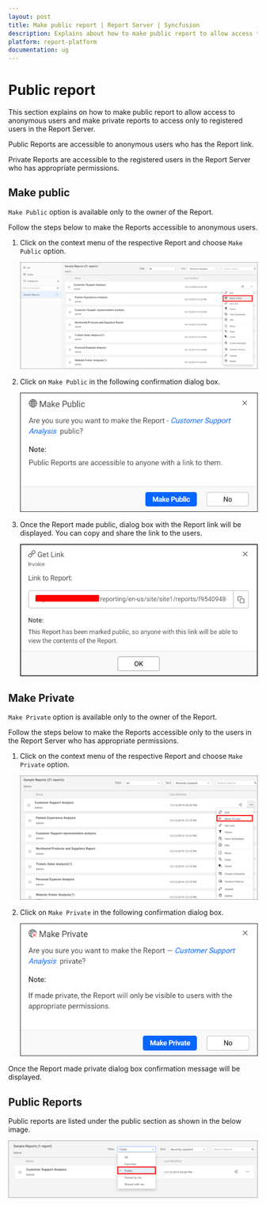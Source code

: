 ```yaml
---
layout: post
title: Make public report | Report Server | Syncfusion
description: Explains about how to make public report to allow access to anonymous users and make private reports to access only to registered users in the Report Server
platform: report-platform
documentation: ug
---
```


# Public report

This section explains on how to make public report to allow access to anonymous users and make private reports to access only to registered users in the Report Server.

Public Reports are accessible to anonymous users who has the Report link.

Private Reports are accessible to the registered users in the Report Server who has appropriate permissions.

## Make public

`Make Public` option is available only to the owner of the Report.

Follow the steps below to make the Reports accessible to anonymous users.

1. Click on the context menu of the respective Report and choose `Make Public` option.

    ![Make public menu](/static/assets/on-premise/images/manage-content/manage-reports/make-public-menu.png)

2. Click on `Make Public` in the following confirmation dialog box.

    ![Make public Dialog](/static/assets/on-premise/images/manage-content/manage-reports/make-public-dialog.png)

3. Once the Report made public, dialog box with the Report link will be displayed. You can copy and share the link to the users.

    ![Get link public Dialog](/static/assets/on-premise/images/manage-content/manage-reports/get-link-public.png)

## Make Private

`Make Private` option is available only to the owner of the Report.

Follow the steps below to make the Reports accessible only to the users in the Report Server who has appropriate permissions.

1. Click on the context menu of the respective Report and choose `Make Private` option.

    ![Make Private menu](/static/assets/on-premise/images/manage-content/manage-reports/make-private-menu.png)

2. Click on `Make Private` in the following confirmation dialog box.

    ![Make Private dialog](/static/assets/on-premise/images/manage-content/manage-reports/make-private-dialog.png)

Once the Report made private dialog box confirmation message will be displayed.

## Public Reports

Public reports are listed under the public section as shown in the below image.

 ![Public Reports](/static/assets/on-premise/images/manage-content/manage-reports/public-reports.png)